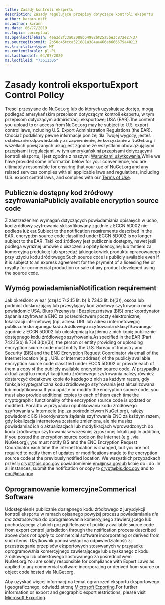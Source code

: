 ```yaml
---
title: Zasady kontroli eksportu
description: Zasady regulujące przepisy dotyczące kontroli eksportu
author: karann-msft
ms.author: karann
ms.date: 06/27/2019
ms.topic: conceptual
ms.openlocfilehash: 4ea2d2f23a02088b54982b825a5be3c872e27c37
ms.sourcegitcommit: 2b50c450cca521681a384aa466ab666679a40213
ms.translationtype: MT
ms.contentlocale: pl-PL
ms.lasthandoff: 04/07/2020
ms.locfileid: "73611305"
---
```

# <a name="export-control-policy"></a><span data-ttu-id="9bb29-103">Zasady kontroli eksportu</span><span class="sxs-lookup"><span data-stu-id="9bb29-103">Export Control Policy</span></span>

<span data-ttu-id="9bb29-104">Treści przesyłane do NuGet.org lub do których uzyskujesz dostęp, mogą podlegać amerykańskim przepisom dotyczącym kontroli eksportu, w tym przepisom dotyczącym administracji eksportowej USA (EAR).</span><span class="sxs-lookup"><span data-stu-id="9bb29-104">The content you upload to or access from NuGet.org may be subject to U.S. export control laws, including U.S. Export Administration Regulations (the EAR).</span></span>  <span data-ttu-id="9bb29-105">Chociaż podaliśmy pewne informacje poniżej dla Twojej wygody, jesteś ostatecznie odpowiedzialny za zapewnienie, że korzystanie z NuGet.org i wszelkich powiązanych usług jest zgodne ze wszystkimi obowiązującymi przepisami i regulacjami, w tym amerykańskimi przepisami dotyczącymi kontroli eksportu, i jest zgodne z naszymi [Warunkami użytkowania.](https://www.nuget.org/policies/Terms)</span><span class="sxs-lookup"><span data-stu-id="9bb29-105">While we have provided some information below for your convenience, you are ultimately responsible for ensuring that your use of NuGet.org and any related services complies with all applicable laws and regulations, including U.S. export control laws, and complies with our [Terms of Use](https://www.nuget.org/policies/Terms).</span></span>

## <a name="publicly-available-encryption-source-code"></a><span data-ttu-id="9bb29-106">Publicznie dostępny kod źródłowy szyfrowania</span><span class="sxs-lookup"><span data-stu-id="9bb29-106">Publicly available encryption source code</span></span>

<span data-ttu-id="9bb29-107">Z zastrzeżeniem wymagań dotyczących powiadamiania opisanych w ucho, kod źródłowy szyfrowania sklasyfikowany zgodnie z ECCN 5D002 nie podlega już ear.</span><span class="sxs-lookup"><span data-stu-id="9bb29-107">Subject to the notification requirements described in the EAR, encryption source code classified under ECCN 5D002 is no longer subject to the EAR.</span></span>  <span data-ttu-id="9bb29-108">Taki kod źródłowy jest publicznie dostępny, nawet jeśli podlega wyraźnej umowie o uiszczeniu opłaty licencyjnej lub tantiem za komercyjną produkcję lub sprzedaż jakiegokolwiek produktu opracowanego przy użyciu kodu źródłowego.</span><span class="sxs-lookup"><span data-stu-id="9bb29-108">Such source code is publicly available even if it is subject to an express agreement for the payment of a licensing fee or royalty for commercial production or sale of any product developed using the source code.</span></span>

## <a name="notification-requirement"></a><span data-ttu-id="9bb29-109">Wymóg powiadamiania</span><span class="sxs-lookup"><span data-stu-id="9bb29-109">Notification requirement</span></span>

<span data-ttu-id="9bb29-110">Jak określono w ear (część 742.15 lit. b) & 734.3 lit. b)(3)), osoba lub podmiot dostarczający lub przesyłający kod źródłowy szyfrowania musi powiadomić USA. Biuro Przemysłu i Bezpieczeństwa (BIS) oraz koordynator żądania szyfrowania ENC za pośrednictwem poczty elektronicznej lokalizacji internetowej (np. adresu URL lub adresu internetowego) publicznie dostępnego kodu źródłowego szyfrowania sklasyfikowanego zgodnie z ECCN 5D002 lub udostępniają każdemu z nich kopię publicznie dostępnego kodu źródłowego szyfrowania.</span><span class="sxs-lookup"><span data-stu-id="9bb29-110">As specified in the EAR (Part 742.15(b) & 734.3(b)(3)), the person or entity providing or uploading encryption source code must notify the U.S. Bureau of Industry and Security (BIS) and the ENC Encryption Request Coordinator via email of the Internet location (e.g., URL or Internet address) of the publicly available encryption source code classified under ECCN 5D002 or provide each of them a copy of the publicly available encryption source code.</span></span> <span data-ttu-id="9bb29-111">W przypadku aktualizacji lub modyfikacji kodu źródłowego szyfrowania należy również dostarczyć dodatkowe kopie do każdego z nich za każdym razem, gdy funkcja kryptograficzna kodu źródłowego szyfrowania jest aktualizowana lub modyfikowana.</span><span class="sxs-lookup"><span data-stu-id="9bb29-111">If you update or modify the encryption source code, you must also provide additional copies to each of them each time the cryptographic functionality of the encryption source code is updated or modified.</span></span> <span data-ttu-id="9bb29-112">Ponadto w przypadku opublikowania kodu źródłowego szyfrowania w Internecie (np. za pośrednictwem NuGet.org), należy powiadomić BIS i koordynatora żądania szyfrowania ENC za każdym razem, gdy lokalizacja internetowa zostanie zmieniona, ale nie musisz powiadamiać ich o aktualizacjach lub modyfikacjach wprowadzonych do kodu źródłowego szyfrowania w wcześniej zgłoszonej lokalizacji.</span><span class="sxs-lookup"><span data-stu-id="9bb29-112">In addition, if you posted the encryption source code on the Internet (e.g., via NuGet.org), you must notify BIS and the ENC Encryption Request Coordinator each time the Internet location is changed, but you are not required to notify them of updates or modifications made to the encryption source code at the previously notified location.</span></span> <span data-ttu-id="9bb29-113">We wszystkich przypadkach prześlij crypt@bis.doc.gov powiadomienie enc@nsa.govlub kopię do i do .</span><span class="sxs-lookup"><span data-stu-id="9bb29-113">In all instances, submit the notification or copy to crypt@bis.doc.gov and to enc@nsa.gov.</span></span>

## <a name="commerical-software"></a><span data-ttu-id="9bb29-114">Oprogramowanie komercyjne</span><span class="sxs-lookup"><span data-stu-id="9bb29-114">Commerical Software</span></span>

<span data-ttu-id="9bb29-115">Udostępnienie publicznie dostępnego kodu źródłowego z jurysdykcji kontroli eksportu w ramach opisanego powyżej procesu powiadamiania *nie ma zastosowania* do oprogramowania komercyjnego zawierającego lub pochodzącego z takich pozycji.</span><span class="sxs-lookup"><span data-stu-id="9bb29-115">Release of publicly available source code from export control jurisdiction through the notification process described above *does not apply* to commercial software incorporating or derived from such items.</span></span>  <span data-ttu-id="9bb29-116">Użytkownik ponosi wyłączną odpowiedzialność za przestrzeganie przepisów eksportowych stosowanych w przypadku oprogramowania komercyjnego zawierającego lub uzyskanego z kodu źródłowego lub obiektowego hostowanego za pośrednictwem NuGet.org.</span><span class="sxs-lookup"><span data-stu-id="9bb29-116">You are solely responsible for compliance with Export Laws as applied to any commercial software incorporating or derived from source or object code hosted via NuGet.org.</span></span>

<span data-ttu-id="9bb29-117">Aby uzyskać więcej informacji na temat ograniczeń eksportu eksportowego i geograficznego, odwiedź stronę [Microsoft Exporting](https://www.microsoft.com/exporting).</span><span class="sxs-lookup"><span data-stu-id="9bb29-117">For further information on export and geographic export restrictions, please visit [Microsoft Exporting](https://www.microsoft.com/exporting).</span></span>
